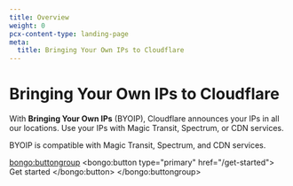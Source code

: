 ```yaml
---
title: Overview
weight: 0
pcx-content-type: landing-page
meta:
  title: Bringing Your Own IPs to Cloudflare
---
```


# Bringing Your Own IPs to Cloudflare

With **Bringing Your Own IPs** (BYOIP), Cloudflare announces your IPs in all our locations. Use your IPs with Magic Transit, Spectrum, or CDN services.

BYOIP is compatible with Magic Transit, Spectrum, and CDN services.

<bongo:buttongroup>
  <bongo:button type="primary" href="/get-started">
    Get started
  </bongo:button>
</bongo:buttongroup>